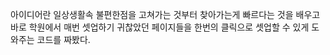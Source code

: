 아이디어란 일상생활속 불편한점을 고쳐가는 것부터 찾아가는게 빠르다는 것을 배우고 바로 학원에서 매번 셋업하기 귀찮았던 페이지들을 한번의 클릭으로 셋업할 수 있게 도와주는 코드를 짜봤다.
